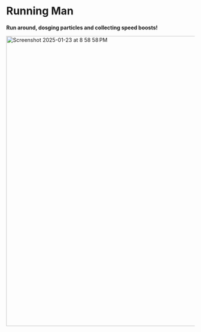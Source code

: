 # Running Man
**Run around, dosging particles and collecting speed boosts!**

<img width="776" alt="Screenshot 2025-01-23 at 8 58 58 PM" src="https://github.com/user-attachments/assets/3fe7232e-16bc-4296-9b78-db9ad57a35eb" />
